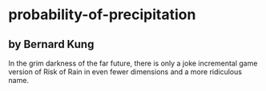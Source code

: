 # probability-of-precipitation
                                                                                                                              
## by Bernard Kung


In the grim darkness of the far future, there is only a joke incremental game version of Risk of Rain in even fewer dimensions and a more ridiculous name. 
